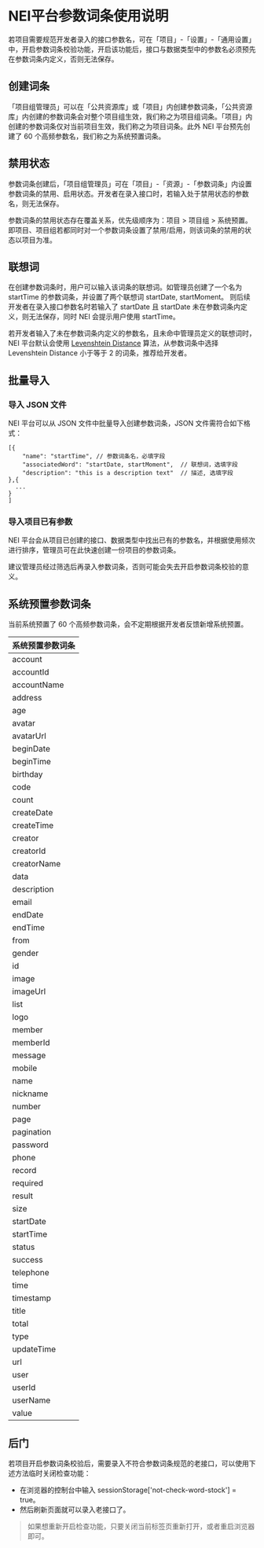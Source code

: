 # NEI平台参数词条使用说明
若项目需要规范开发者录入的接口参数名，可在「项目」-「设置」-「通用设置」中，开启参数词条校验功能，开启该功能后，接口与数据类型中的参数名必须预先在参数词条内定义，否则无法保存。

## 创建词条
「项目组管理员」可以在「公共资源库」或「项目」内创建参数词条，「公共资源库」内创建的参数词条会对整个项目组生效，我们称之为项目组词条。「项目」内创建的参数词条仅对当前项目生效，我们称之为项目词条。此外 NEI 平台预先创建了 60 个高频参数名，我们称之为系统预置词条。

## 禁用状态
参数词条创建后，「项目组管理员」可在「项目」-「资源」-「参数词条」内设置参数词条的禁用、启用状态。开发者在录入接口时，若输入处于禁用状态的参数名，则无法保存。

参数词条的禁用状态存在覆盖关系，优先级顺序为：项目 > 项目组 > 系统预置。即项目、项目组若都同时对一个参数词条设置了禁用/启用，则该词条的禁用的状态以项目为准。

## 联想词
在创建参数词条时，用户可以输入该词条的联想词。如管理员创建了一个名为 startTime 的参数词条，并设置了两个联想词 startDate, startMoment。 则后续开发者在录入接口参数名时若输入了 startDate 且 startDate 未在参数词条内定义，则无法保存，同时 NEI 会提示用户使用 startTime。

若开发者输入了未在参数词条内定义的参数名，且未命中管理员定义的联想词时，NEI 平台默认会使用 [Levenshtein Distance](https://en.wikipedia.org/wiki/Levenshtein_distance) 算法，从参数词条中选择 Levenshtein Distance 小于等于 2 的词条，推荐给开发者。

## 批量导入
### 导入 JSON 文件
NEI 平台可以从 JSON 文件中批量导入创建参数词条，JSON 文件需符合如下格式：
```
[{
    "name": "startTime", // 参数词条名，必填字段
    "associatedWord": "startDate, startMoment",  // 联想词，选填字段
    "description": "this is a description text"  // 描述, 选填字段
},{
  ...  
}
]
```
### 导入项目已有参数
NEI 平台会从项目已创建的接口、数据类型中找出已有的参数名，并根据使用频次进行排序，管理员可在此快速创建一份项目的参数词条。

建议管理员经过筛选后再录入参数词条，否则可能会失去开启参数词条校验的意义。

## 系统预置参数词条
当前系统预置了 60 个高频参数词条，会不定期根据开发者反馈新增系统预置。

系统预置参数词条 |
---|
account |
accountId |
accountName |
address |
age |
avatar |
avatarUrl |
beginDate |
beginTime |
birthday |
code |
count |
createDate |
createTime |
creator |
creatorId |
creatorName |
data |
description |
email |
endDate |
endTime |
from |
gender |
id |
image |
imageUrl |
list |
logo |
member |
memberId |
message |
mobile |
name |
nickname |
number |
page |
pagination |
password |
phone |
record |
required |
result |
size |
startDate |
startTime |
status |
success |
telephone |
time |
timestamp |
title |
total |
type |
updateTime |
url |
user |
userId |
userName |
value|

## 后门
若项目开启参数词条校验后，需要录入不符合参数词条规范的老接口，可以使用下述方法临时关闭检查功能：
- 在浏览器的控制台中输入 sessionStorage['not-check-word-stock'] = true。
- 然后刷新页面就可以录入老接口了。
> 如果想重新开启检查功能，只要关闭当前标签页重新打开，或者重启浏览器即可。
